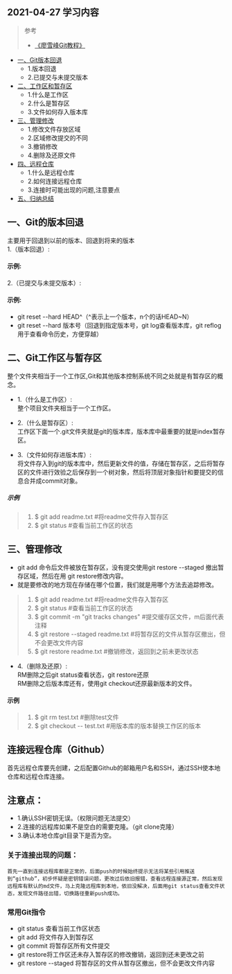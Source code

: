 ﻿## 2021-04-27 学习内容

>参考
> * [《廖雪峰Git教程》](https://www.liaoxuefeng.com/wiki/896043488029600)  
 
* [一、Git版本回退]()
  * 1.版本回退
  * 2.已提交与未提交版本
* [二、工作区和暂存区]()
  * 1.什么是工作区
  * 2.什么是暂存区
  * 3.文件如何存入版本库
* [三、管理修改]()
  * 1.修改文件存放区域
  * 2.区域修改提交的不同
  * 3.撤销修改
  * 4.删除及还原文件
* [四、远程仓库]()
  * 1.什么是远程仓库
  * 2.如何连接远程仓库
  * 3.连接时可能出现的问题,注意要点 
* [五、归纳总结]()
  
## 一、Git的版本回退
主要用于回退到以前的版本、回退到将来的版本  
 1.（版本回退）:  
#### 示例:


 2.（已提交与未提交版本）:  
 #### 示例:
* git reset --hard HEAD^（^表示上一个版本，n个的话HEAD~N）
* git reset --hard 版本号（回退到指定版本号，git log查看版本库，git reflog用于查看命令历史，方便穿越）
 
## 二、Git工作区与暂存区
 整个文件夹相当于一个工作区,Git和其他版本控制系统不同之处就是有暂存区的概念。
 * 1.（什么是工作区）:  
    整个项目文件夹相当于一个工作区。
 * 2.（什么是暂存区）:  
    工作区下面一个.git文件夹就是git的版本库，版本库中最重要的就是index暂存区。
  

 * 3.（文件如何存进版本库）:  
  将文件存入到git的版本库中，然后更新文件的值，存储在暂存区，之后将暂存区的文件进行效验之后保存到一个树对象，然后将顶层对象指针和要提交的信息合并成commit对象。
##### 示例
  >1. $ git add readme.txt  #将readme文件存入暂存区
  >2. $ git status          #查看当前工作区的状态 
 
## 三、管理修改
 * git add 命令后文件被放在暂存区，没有提交使用git restore --staged 撤出暂存区域，然后在用 git restore修改内容。
 * 就是要修改的地方现在存储在哪个位置，我们就是用哪个方法去追踪修改。
>1. $ git add readme.txt  #将readme文件存入暂存区
>2. $ git status          #查看当前工作区的状态 
>3. $ git commit -m "git tracks changes" #提交缓存区文件，m后面代表注释
>4. $ git restore --staged readme.txt #将暂存区的文件从暂存区撤出，但不会更改文件内容
>5. $ git restore readme.txt #撤销修改，返回到之前未更改状态

 * 4.（删除及还原）:  
  RM删除之后git status查看状态，git restore还原  
  RM删除之后版本库还有，使用git checkout还原最新版本的文件。
#### 示例
 >1. $ git rm test.txt #删除test文件
 >2. $ git checkout -- test.txt #用版本库的版本替换工作区的版本

## 连接远程仓库（Github）
 首先远程仓库要先创建，之后配置Github的邮箱用户名和SSH，通过SSH使本地仓库和远程仓库连接。  

## 注意点：
* 1.确认SSH密钥无误。（权限问题无法提交）
* 2.连接的远程库如果不是空白的需要克隆。（git clone克隆）
* 3.确认本地仓库git目录下是否为空。

### 关于连接出现的问题：

    首先一直到连接远程库都是正常的，后面push的时候始终提示无法将某些引用推送到“github”，初步怀疑是密钥错误问题，更改过后依旧报错，查看远程连接源正常，然后发现远程库有默认的md文件，马上克隆远程库到本地，依旧没解决，后面用git status查看文件状态，发现文件路径出错，切换路径重新push成功。

### 常用Git指令
 * git status 查看当前工作区状态
 * git add    将文件存入到暂存区
 * git commit 将暂存区所有文件提交
 * git restore将工作区还未存入暂存区的修改撤销，返回到还未更改之前
 * git restore --staged 将暂存区的文件从暂存区撤出，但不会更改文件内容
 
